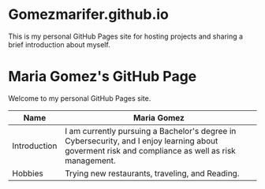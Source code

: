 # Gomezmarifer.github.io
This is my personal GitHub Pages site for hosting projects and sharing a brief introduction about myself.
# Maria Gomez's GitHub Page

Welcome to my personal GitHub Pages site.

| Name           | Maria Gomez  |
|----------------|--------------|
| Introduction   | I am currently pursuing a Bachelor's degree in Cybersecurity, and I enjoy learning about goverment risk and compliance as well as risk management. |
| Hobbies        | Trying new restaurants, traveling, and Reading. |

